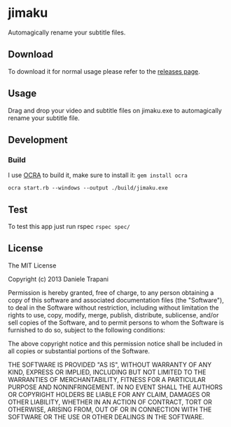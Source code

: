 # jimaku

Automagically rename your subtitle files.

## Download

To download it for normal usage please refer to the [releases page](https://github.com/danitrap/jimaku/releases).

## Usage

Drag and drop your video and subtitle files on jimaku.exe to automagically rename your subtitle file.

## Development

### Build

I use [OCRA](https://github.com/larsch/ocra) to build it, make sure to install it: `gem install ocra`

    ocra start.rb --windows --output ./build/jimaku.exe

## Test

To test this app just run rspec `rspec spec/`

## License

The MIT License

Copyright (c) 2013 Daniele Trapani

Permission is hereby granted, free of charge, to any person obtaining a copy
of this software and associated documentation files (the "Software"), to deal
in the Software without restriction, including without limitation the rights
to use, copy, modify, merge, publish, distribute, sublicense, and/or sell
copies of the Software, and to permit persons to whom the Software is
furnished to do so, subject to the following conditions:

The above copyright notice and this permission notice shall be included in
all copies or substantial portions of the Software.

THE SOFTWARE IS PROVIDED "AS IS", WITHOUT WARRANTY OF ANY KIND, EXPRESS OR
IMPLIED, INCLUDING BUT NOT LIMITED TO THE WARRANTIES OF MERCHANTABILITY,
FITNESS FOR A PARTICULAR PURPOSE AND NONINFRINGEMENT. IN NO EVENT SHALL THE
AUTHORS OR COPYRIGHT HOLDERS BE LIABLE FOR ANY CLAIM, DAMAGES OR OTHER
LIABILITY, WHETHER IN AN ACTION OF CONTRACT, TORT OR OTHERWISE, ARISING FROM,
OUT OF OR IN CONNECTION WITH THE SOFTWARE OR THE USE OR OTHER DEALINGS IN
THE SOFTWARE.